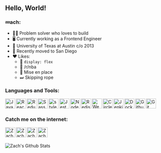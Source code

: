 ## Hello, World!

### 💤ach:

- 👷‍♂️ Problem solver who loves to build
- 🖥 Currently working as a Frontend Engineer
- 🤘 University of Texas at Austin c/o 2013
- 🌴 Recently moved to San Diego
- ❤️ Likes:
  - 💪 `display: flex`
  - 🏀 /r/nba
  - 🍱 Mise en place
  - ⏭ Skipping rope


### Languages and Tools:

<img align="left" alt="Javascript" width="32px" src="https://cdn.jsdelivr.net/npm/simple-icons@3.4.0/icons/javascript.svg" />
<img align="left" alt="React" width="32px" src="https://cdn.jsdelivr.net/npm/simple-icons@3.4.0/icons/react.svg" />
<img align="left" alt="Redux" width="32px" src="https://cdn.jsdelivr.net/npm/simple-icons@3.4.0/icons/redux.svg" />
<img align="left" alt="Sass" width="32px" src="https://cdn.jsdelivr.net/npm/simple-icons@3.4.0/icons/sass.svg" />
<img align="left" alt="styled-components" width="32px" src="https://cdn.jsdelivr.net/npm/simple-icons@3.4.0/icons/styled-components.svg" />
<img align="left" alt="Jest" width="32px" src="https://cdn.jsdelivr.net/npm/simple-icons@3.4.0/icons/jest.svg" />
<img align="left" alt="Node" width="32px" src="https://cdn.jsdelivr.net/npm/simple-icons@3.4.0/icons/node-dot-js.svg" />
<img align="left" alt="Redis" width="32px" src="https://cdn.jsdelivr.net/npm/simple-icons@3.4.0/icons/redis.svg" />
<img align="left" alt="Webpack" width="32px" src="https://cdn.jsdelivr.net/npm/simple-icons@3.4.0/icons/webpack.svg" />
<img align="left" alt="CircleCI" width="32px" src="https://cdn.jsdelivr.net/npm/simple-icons@3.4.0/icons/circleci.svg" />
<img align="left" alt="Jenkins" width="32px" src="https://cdn.jsdelivr.net/npm/simple-icons@3.4.0/icons/jenkins.svg" />
<img align="left" alt="Docker" width="32px" src="https://cdn.jsdelivr.net/npm/simple-icons@3.4.0/icons/docker.svg" />
<img align="left" alt="Github" width="32px" src="https://cdn.jsdelivr.net/npm/simple-icons@3.4.0/icons/github.svg" />
<img align="left" alt="Git" width="32px" src="https://cdn.jsdelivr.net/npm/simple-icons@3.4.0/icons/git.svg" />

<br />
<br />

### Catch me on the internet:

[<img align="left" alt="Zach | Facebook" width="32px" src="https://cdn.jsdelivr.net/npm/simple-icons@v3/icons/facebook.svg" />][facebook]
[<img align="left" alt="Zach | Twitter" width="32px" src="https://cdn.jsdelivr.net/npm/simple-icons@v3/icons/twitter.svg" />][twitter]
[<img align="left" alt="Zach | LinkedIn" width="32px" src="https://cdn.jsdelivr.net/npm/simple-icons@v3/icons/linkedin.svg" />][linkedin]
[<img align="left" alt="Zach | Soundcloud" width="32px" src="https://cdn.jsdelivr.net/npm/simple-icons@v3/icons/soundcloud.svg" />][soundcloud]

<br />
<br />
<br />

<img align="left" alt="Zach's Github Stats" src="https://github-readme-stats.vercel.app/api?username=zroyer&show_icons=true&hide_border=false" />

[facebook]: https://www.facebook.com/zzzzzach
[twitter]: https://twitter.com/zzach2thefuture
[linkedin]: https://www.linkedin.com/in/zroyer/
[soundcloud]: https://www.soundcloud.com/laidback_zach
